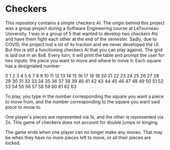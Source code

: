 # Checkers

This repository contains a simple checkers AI. The origin behind this project was a group project during a Software Engineering course at LeTourneau University.
I was in a group of 5 that wanted to develop two checkers AIs and have them fight each other at the end of the semester. Sadly, due to COVID, the project lost
a lot of its traction and we never developed the UI.
But this is still a functioning checkers AI that you can play against. The grid is laid out in an 8x8. Every turn, it will print the table and prompt the user
for two inputs: the piece you want to move and where to move it. Each square has a designiated number:

0  1  2  3  4  5  6  7
8  9  10 11 12 13 14 15
16 17 18 19 20 21 22 23
24 25 26 27 28 29 30 31
32 33 34 35 36 37 38 39
40 41 42 43 44 45 46 47
48 49 50 51 52 53 54 55
56 57 58 59 60 61 62 63

To play, you type in the number corresponding the square you want a piece to move from, and the number corresponding to the square you want said piece to mvoe to.

One player's pieces are represented via 1s, and the other is represented via 2s.
This game of checkers does not account for double jumps or kinging.

The game ends when one player can no longer make any moves. That may be when they have no more pieces left to move, or all their pieces are locked.